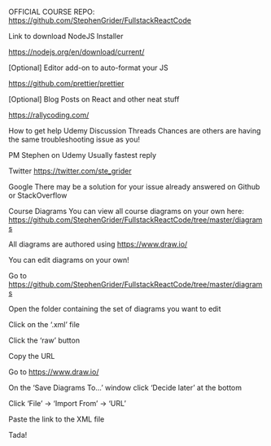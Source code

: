OFFICIAL COURSE REPO:
https://github.com/StephenGrider/FullstackReactCode

Link to download NodeJS Installer

https://nodejs.org/en/download/current/

[Optional] Editor add-on to auto-format your JS

https://github.com/prettier/prettier

[Optional] Blog Posts on React and other neat stuff

https://rallycoding.com/

How to get help
Udemy Discussion Threads
Chances are others are having the same troubleshooting issue as you!

PM Stephen on Udemy
Usually fastest reply

Twitter
https://twitter.com/ste_grider

Google
There may be a solution for your issue already answered on Github or StackOverflow

Course Diagrams
You can view all course diagrams on your own here: https://github.com/StephenGrider/FullstackReactCode/tree/master/diagrams

All diagrams are authored using https://www.draw.io/

You can edit diagrams on your own!

Go to https://github.com/StephenGrider/FullstackReactCode/tree/master/diagrams

Open the folder containing the set of diagrams you want to edit

Click on the ‘.xml’ file

Click the ‘raw’ button

Copy the URL

Go to https://www.draw.io/

On the ‘Save Diagrams To…’ window click ‘Decide later’ at the bottom

Click ‘File’ -> ‘Import From’ -> ‘URL’

Paste the link to the XML file

Tada!